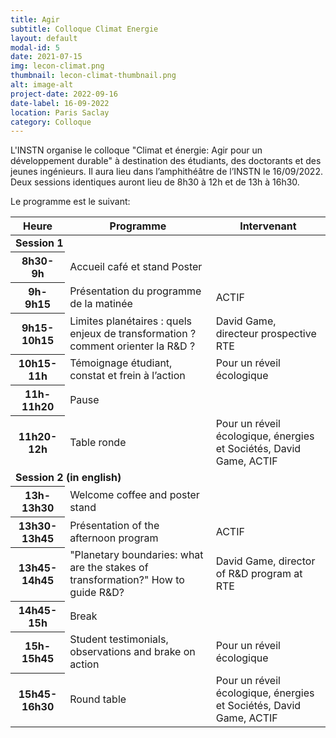 ```yaml
---
title: Agir 
subtitle: Colloque Climat Energie
layout: default
modal-id: 5
date: 2021-07-15
img: lecon-climat.png
thumbnail: lecon-climat-thumbnail.png
alt: image-alt
project-date: 2022-09-16
date-label: 16-09-2022
location: Paris Saclay
category: Colloque
---
```


L'INSTN organise le colloque "Climat et énergie: Agir pour un développement durable" à destination des étudiants, des doctorants et des jeunes ingénieurs. Il aura lieu dans l’amphithéâtre de l’INSTN le 16/09/2022. Deux sessions identiques auront lieu de 8h30 à 12h et de 13h à 16h30.

Le programme est le suivant:
<div class="table-responsive">
    <table class="table table-striped table-hover">
    <thead>
        <tr>
        <th scope="col">Heure</th>
        <th scope="col" class="text-center">Programme</th>
        <th scope="col" class="text-center">Intervenant</th>
        </tr>
    </thead>
    <tbody>
        <tr>
            <td colspan="3"><b>Session 1</b></td>
        </tr>
        <tr>
            <th scope="row">8h30-9h</th>
            <td>Accueil café et stand Poster</td>   
            <td></td>
        </tr>
        <tr>
            <th scope="row">9h-9h15</th>
            <td>Présentation du programme de la matinée</td>   
            <td>ACTIF</td>
        </tr>
        <tr>
            <th scope="row">9h15-10h15</th>
            <td>Limites planétaires : quels enjeux de transformation ? comment orienter la R&D ?</td>
            <td>David Game, directeur prospective RTE</td>
        </tr>
        <tr>
            <th scope="row">10h15-11h</th>
            <td>Témoignage étudiant, constat et frein à l’action</td>
            <td>Pour un réveil écologique</td>
        </tr>
        <tr>
            <th scope="row">11h-11h20</th>
            <td>Pause</td>
        </tr>
        <tr>
            <th scope="row">11h20-12h</th>
            <td>Table ronde</td>
            <td>Pour un réveil écologique, énergies et Sociétés, David Game, ACTIF</td>
        </tr>
        <tr>
            <td colspan="3"><b>Session 2 (in english)</b></td>
        </tr>
        <tr>
            <th scope="row">13h-13h30</th>
            <td>Welcome coffee and poster stand</td>   
            <td></td>
        </tr>
        <tr>
            <th scope="row">13h30-13h45</th>
            <td>Présentation of the afternoon program</td>   
            <td>ACTIF</td>
        </tr>
        <tr>
            <th scope="row">13h45-14h45</th>
            <td>"Planetary boundaries: what are the stakes of transformation?" How to guide R&D?</td>
            <td>David Game, director of R&D program at RTE</td>
        </tr>
        <tr>
            <th scope="row">14h45-15h</th>
            <td>Break</td>
            <td></td>
        </tr>
        <tr>
            <th scope="row">15h-15h45</th>
            <td>Student testimonials, observations and brake on action</td>
            <td>Pour un réveil écologique</td>
        </tr>
        <tr>
            <th scope="row">15h45-16h30</th>
            <td>Round table</td>
            <td>Pour un réveil écologique, énergies et Sociétés, David Game, ACTIF</td>
        </tr>
    </tbody>
    </table>
</div>
